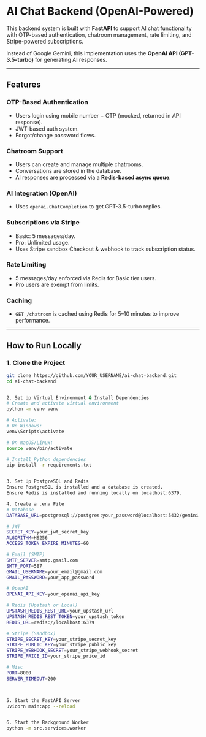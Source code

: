 # AI Chat Backend (OpenAI-Powered)

This backend system is built with **FastAPI** to support AI chat functionality with OTP-based authentication, chatroom management, rate limiting, and Stripe-powered subscriptions.

Instead of Google Gemini, this implementation uses the **OpenAI API (GPT-3.5-turbo)** for generating AI responses.

---

##  Features

### OTP-Based Authentication
- Users login using mobile number + OTP (mocked, returned in API response).
- JWT-based auth system.
- Forgot/change password flows.

###  Chatroom Support
- Users can create and manage multiple chatrooms.
- Conversations are stored in the database.
- AI responses are processed via a **Redis-based async queue**.

###  AI Integration (OpenAI)
- Uses `openai.ChatCompletion` to get GPT-3.5-turbo replies.

###  Subscriptions via Stripe
- Basic: 5 messages/day.
- Pro: Unlimited usage.
- Uses Stripe sandbox Checkout & webhook to track subscription status.

### Rate Limiting
- 5 messages/day enforced via Redis for Basic tier users.
- Pro users are exempt from limits.

###  Caching
- `GET /chatroom` is cached using Redis for 5–10 minutes to improve performance.

---

##  How to Run Locally

### 1. Clone the Project

```bash
git clone https://github.com/YOUR_USERNAME/ai-chat-backend.git
cd ai-chat-backend


2. Set Up Virtual Environment & Install Dependencies
# Create and activate virtual environment
python -m venv venv

# Activate:
# On Windows:
venv\Scripts\activate

# On macOS/Linux:
source venv/bin/activate

# Install Python dependencies
pip install -r requirements.txt


3. Set Up PostgreSQL and Redis
Ensure PostgreSQL is installed and a database is created.
Ensure Redis is installed and running locally on localhost:6379.

4. Create a .env File
# Database
DATABASE_URL=postgresql://postgres:your_password@localhost:5432/gemini

# JWT
SECRET_KEY=your_jwt_secret_key
ALGORITHM=HS256
ACCESS_TOKEN_EXPIRE_MINUTES=60

# Email (SMTP)
SMTP_SERVER=smtp.gmail.com
SMTP_PORT=587
GMAIL_USERNAME=your_email@gmail.com
GMAIL_PASSWORD=your_app_password

# OpenAI
OPENAI_API_KEY=your_openai_api_key

# Redis (Upstash or Local)
UPSTASH_REDIS_REST_URL=your_upstash_url
UPSTASH_REDIS_REST_TOKEN=your_upstash_token
REDIS_URL=redis://localhost:6379

# Stripe (Sandbox)
STRIPE_SECRET_KEY=your_stripe_secret_key
STRIPE_PUBLIC_KEY=your_stripe_public_key
STRIPE_WEBHOOK_SECRET=your_stripe_webhook_secret
STRIPE_PRICE_ID=your_stripe_price_id

# Misc
PORT=8000
SERVER_TIMEOUT=200



5. Start the FastAPI Server
uvicorn main:app --reload


6. Start the Background Worker
python -m src.services.worker

